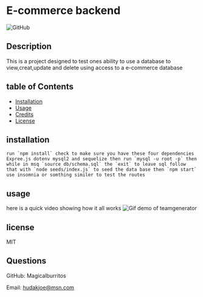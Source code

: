 # E-commerce backend

![GitHub](https://img.shields.io/github/license/Magicalburritos/E-commerce)

## Description

This is a project designed to test ones ability to use a database to view,creat,update and delete using access to a e-commerce database

## table of Contents

- [Installation](#installation)
- [Usage](#usage)
- [Credits](#credits)
- [License](#license)

## installation

```
run `npm install` check to make sure you have these four dependencies Expree.js dotenv mysql2 and sequelize then run `mysql -u root -p` then while in msq `source db/schema.sql` the `exit` to leave sql follow that with `node seeds/index.js` to seed the data base then `npm start` use insomnia or somthing similer to test the routes
```

## usage

here is a quick video showing how it all works
![Gif demo of teamgenerator](ecommerce-demo.gif)

## license

MIT

## Questions

GitHub: Magicalburritos

Email: hudakjoe@msn.com
